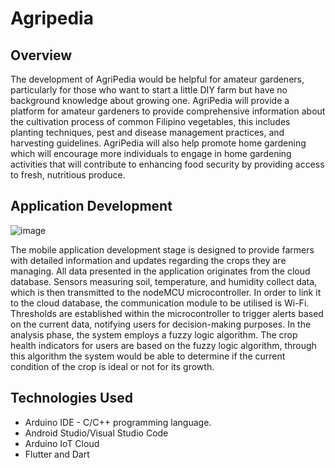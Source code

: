 # Agripedia

## Overview
The development of AgriPedia would be helpful for amateur gardeners, particularly for those who want to start a little DIY farm but have no background knowledge about growing one. AgriPedia will provide a platform for amateur gardeners to provide comprehensive information about the cultivation process of common Filipino vegetables, this includes planting techniques, pest and disease management practices, and harvesting guidelines. AgriPedia will also help promote home gardening which will encourage more individuals to engage in home gardening activities that will contribute to enhancing food security by providing access to fresh, nutritious produce.


## Application Development

![image](https://github.com/DenciaGabaon/AgriPedia-AppDev/assets/129720745/a889a935-677c-40ef-ae60-7647b20f21ba)

The mobile application development stage is designed to provide farmers with detailed information and updates regarding the crops they are managing. All data presented in the application originates from the cloud database. Sensors measuring soil, temperature, and humidity collect data, which is then transmitted to the nodeMCU microcontroller. In order to link it to the cloud database, the communication module to be utilised is Wi-Fi. Thresholds are established within the microcontroller to trigger alerts based on the current data, notifying users for decision-making purposes. In the analysis phase, the system employs a fuzzy logic algorithm. The crop health indicators for users are based on the fuzzy logic algorithm, through this algorithm the system would be able to determine if the current condition of the crop is ideal or not for its growth.

## Technologies Used

* Arduino IDE - C/C++ programming language.
* Android Studio/Visual Studio Code
* Arduino IoT Cloud
* Flutter and Dart


